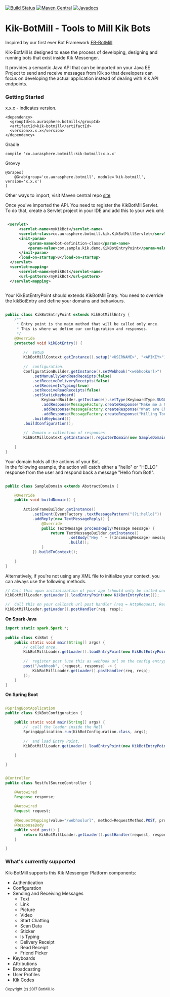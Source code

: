 [![Build Status](https://travis-ci.org/BotMill/kik-botmill.svg?branch=master)](https://travis-ci.org/BotMill/kik-botmill)
[![Maven Central](https://maven-badges.herokuapp.com/maven-central/co.aurasphere.botmill/kik-botmill/badge.svg?style=blue)](https://maven-badges.herokuapp.com/maven-central/co.aurasphere.botmill/kik-botmill)
[![Javadocs](http://www.javadoc.io/badge/co.aurasphere.botmill/kik-botmill.svg)](http://www.javadoc.io/doc/co.aurasphere.botmill/kik-botmill)

# Kik-BotMill - Tools to Mill Kik Bots

Inspired by our first ever Bot Framework [FB-BotMill](https://github.com/BotMill/fb-botmill)

Kik-BotMill is designed to ease the process of developing, designing and running bots that exist inside Kik Messenger. 

It provides a semantic Java API that can be imported on your Java EE Project to send and receive messages from Kik so that developers can focus on developing the actual application instead of dealing with Kik API endpoints.

**<h3>Getting Started</h3>**

x.x.x - indicates version.  

	<dependency>
	  <groupId>co.aurasphere.botmill</groupId>
	  <artifactId>kik-botmill</artifactId>
	  <version>x.x.x</version>
	</dependency>
	
Gradle
    
    compile 'co.aurasphere.botmill:kik-botmill:x.x.x'

Grovvy

    @Grapes( 
        @Grab(group='co.aurasphere.botmill', module='kik-botmill', version='x.x.x') 
    )
    
Other ways to import, visit Maven central repo [site](http://search.maven.org/#search%7Cga%7C1%7Ca%3A%22kik-botmill%22) 

Once you've imported the API. You need to register the KikBotMillServlet. To do that, create a Servlet project in your IDE and add this to your web.xml:

```xml

 <servlet>
	  <servlet-name>myKikBot</servlet-name>
	  <servlet-class>co.aurasphere.botmill.kik.KikBotMillServlet</servlet-class>
	  <init-param>
		  <param-name>bot-definition-class</param-name>
		  <param-value>com.sample.kik.demo.KikBotEntryPoint</param-value>
	  </init-param>
	  <load-on-startup>0</load-on-startup>
  </servlet>
  <servlet-mapping>
	  <servlet-name>myKikBot</servlet-name>
	  <url-pattern>/myKikBot</url-pattern>
  </servlet-mapping>
  
```

Your KikBotEntryPoint should extends KikBotMillEntry. You need to override the kikBotEntry and define your domains and behaviours.

```java

public class KikBotEntryPoint extends KikBotMillEntry {
	/**
	 * Entry point is the main method that will be called only once.
	 * This is where we define our configuration and responses.
	 */
	@Override
	protected void kikBotEntry() {
		
		//	setup
		KikBotMillContext.getInstance().setup("<USERNAME>", "<APIKEY>");
		
		//	configuration.
		ConfigurationBuilder.getInstance().setWebhook("<webhookurl>")
			.setManuallySendReadReceipts(false)
			.setReceiveDeliveryReceipts(false)
			.setReceiveIsTyping(true)
			.setReceiveReadReceipts(false)
			.setStaticKeyboard(
				KeyboardBuilder.getInstance().setType(KeyboardType.SUGGESTED)
				.addResponse(MessageFactory.createResponse("Make me a ChatBot!", ResponseType.TEXT))
				.addResponse(MessageFactory.createResponse("What are ChatBots?", ResponseType.TEXT))
				.addResponse(MessageFactory.createResponse("Milling Tools!", ResponseType.TEXT))
			.buildKeyboard())
		.buildConfiguration();
			
		//	Domain > collection of responses
		KikBotMillContext.getInstance().registerDomain(new SampleDomain());
		
	}
}

```
	
Your domain holds all the actions of your Bot.  
In the following example, the action will catch either a "hello" or "HELLO" response from the user and respond back a message "Hello from Bot!".  

```java

public class SampleDomain extends AbstractDomain {

	@Override
	public void buildDomain() {
	
		ActionFrameBuilder.getInstance()
			.setEvent(EventFactory .textMessagePattern("(?i:hello)"))
			.addReply(new TextMessageReply() {
				@Override
				public TextMessage processReply(Message message) {
					return TextMessageBuilder.getInstance()
							.setBody("Hey " + ((IncomingMessage) message).getFrom() + "! How can I help you today?")
							.build();
				}
			}).buildToContext();
		
	}
}

```

Alternatively, if you're not using any XML file to initialize your context, you can always use the following methods.

```java
// Call this upon initialization of your app (should only be called once)
KikBotMillLoader.getLoader().loadEntryPoint(new KikBotEntryPoint());

//	Call this on your callback url post handler (req = HttpRequest, Resp = HttpResponse).
KikBotMillLoader.getLoader().postHandler(req, resp); 
```


**On Spark Java**

```java
import static spark.Spark.*;
			
public class KikBot {
    public static void main(String[] args) {
		// called once.
    	KikBotMillLoader.getLoader().loadEntryPoint(new KikBotEntryPoint());
    	 
    	//	register post (use this as webhook url on the config entrypoint);
    	post("/webhook", (request, response) -> {
	    	KikBotMillLoader.getLoader().postHandler(req, resp); 
		});
    }
}
```
	
**On Spring Boot**

```java

@SpringBootApplication
public class KikBotConfiguration {

	public static void main(String[] args) {
	    //	call the loader inside the Hell
	    SpringApplication.run(KikBotConfiguration.class, args); 
	    
	    //	and load Entry Point.
	    KikBotMillLoader.getLoader().loadEntryPoint(new KikBotEntryPoint());
		
	}

}
```

```java	

@Controller
public class RestfulSourceController {

    @Autowired
    Response response;
    
	@Autowired
    Request request;
    
    @RequestMapping(value="/webhoolurl", method=RequestMethod.POST, produces="application/json")
    @ResponseBody
    public void post() {
        return KikBotMillLoader.getLoader().postHandler(request, response); 
    }

}

```

**<h3>What's currently supported</h3>**

Kik-BotMill supports this Kik Messenger Platform components:

- Authentication
- Configuration
- Sending and Receiving Messages
	- Text
	- Link
	- Picture
	- Video
	- Start Chatting
	- Scan Data
	- Sticker
	- Is Typing
	- Delivery Receipt
	- Read Receipt
	- Friend Picker
- Keyboards
- Attributions
- Broadcasting
- User Profiles
- Kik Codes  


<sub>Copyright (c) 2017 BotMill.io</sub>
